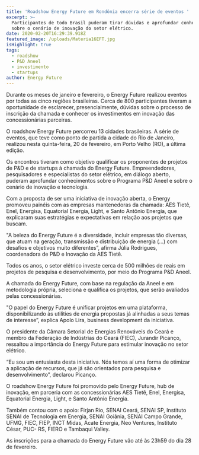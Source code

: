 ```yaml
---
title: 'Roadshow Energy Future em Rondônia encerra série de eventos '
excerpt: >-
  Participantes de todo Brasil puderam tirar dúvidas e aprofundar conhecimentos
  sobre o cenário de inovação do setor elétrico.
date: 2020-02-20T16:29:39.918Z
featured_image: /uploads/Materia16EFT.jpg
isHighlight: true
tags:
  - roadshow
  - P&D Aneel
  - investimento
  - startups
author: Energy Future
---
```

Durante os meses de janeiro e fevereiro, o Energy Future realizou eventos por todas as cinco regiões brasileiras.  Cerca de 800 participantes tiveram a oportunidade de esclarecer, presencialmente, dúvidas sobre o processo de inscrição da chamada e conhecer os investimentos em inovação das concessionárias parceiras. 

O roadshow Energy Future percorreu 13 cidades brasileiras. A série de eventos, que teve como ponto de partida a cidade do Rio de Janeiro, realizou nesta quinta-feira, 20 de fevereiro, em Porto Velho (RO), a última edição.

Os encontros tiveram como objetivo qualificar os proponentes de projetos de P&D e de startups à chamada do Energy Future.  Empreendedores, pesquisadores e especialistas do setor elétrico, em diálogo aberto, puderam aprofundar conhecimentos sobre o Programa P&D Aneel e sobre o cenário de inovação e tecnologia.

Com a proposta de ser uma iniciativa de inovação aberta, o Energy promoveu painéis com as empresas mantenedoras da chamada: AES Tietê, Enel, Energisa, Equatorial Energia, Light, e Santo Antônio Energia, que explicaram suas estratégias e expectativas em relação aos projetos que buscam.

"A beleza do Energy Future é a diversidade, incluir empresas tão diversas, que atuam na geração, transmissão e distribuição de energia (...) com desafios e objetivos muito diferentes”, afirma Júlia Rodrigues, coordenadora de P&D e Inovação da AES Tietê.

Todos os anos, o setor elétrico investe cerca de 500 milhões de reais em projetos de pesquisa e desenvolvimento, por meio do Programa P&D Aneel.

A chamada do Energy Future, com base na regulação da Aneel e em metodologia própria, seleciona e qualifica os projetos, que serão avaliados pelas concessionárias.

"O papel do Energy Future é unificar projetos em uma plataforma, disponibilizando às utilities de energia propostas já alinhadas a seus temas de interesse”, explica Apolo Lira, business development da iniciativa.

O presidente da Câmara Setorial de Energias Renováveis do Ceará e membro da Federação de Indústrias do Ceará (FIEC), Jurandir Picanço, ressaltou a importância do Energy Future para estimular inovação no setor elétrico. 

“Eu sou um entusiasta desta iniciativa. Nós temos aí uma forma de otimizar a aplicação de recursos, que já são orientados para pesquisa e desenvolvimento”, declarou Picanço.

O roadshow Energy Future foi promovido pelo Energy Future, hub de inovação, em parceria com as concessionárias AES Tietê, Enel, Energisa, Equatorial Energia, Light, e Santo Antônio Energia. 

Também contou com o apoio: Firjan Rio, SENAI Ceará, SENAI SP, Instituto SENAI de Tecnologia em Energia, SENAI Goiânia, SENAI Campo Grande, UFMG, FIEC, FIEP, INCT Midas, Acate Energia, Neo Ventures, Instituto César, PUC- RS, FIERO e Tambaqui Valley.

As inscrições para a chamada do Energy Future vão até às 23h59 do dia 28 de fevereiro.
